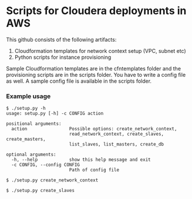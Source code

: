 Scripts for Cloudera deployments in AWS
==========

This github consists of the following artifacts:

1. Cloudformation templates for network context setup (VPC, subnet etc)
2. Python scripts for instance provisioning

Sample Cloudformation templates are in the cfntemplates folder and the provisioning scripts are in the scripts folder. You have to write a config file as well. A sample config file is available in the scripts folder.

### Example usage

    $ ./setup.py -h
	usage: setup.py [-h] -c CONFIG action

	positional arguments:
	  action                Possible options: create_network_context,
	                        read_network_context, create_slaves, create_masters,
	                        list_slaves, list_masters, create_db

	optional arguments:
	  -h, --help            show this help message and exit
	  -c CONFIG, --config CONFIG
	                        Path of config file

    $ ./setup.py create_network_context

    $ ./setup.py create_slaves
